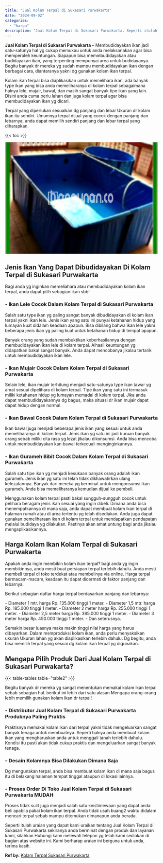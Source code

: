 ```yaml
---
title: "Jual Kolam Terpal di Sukasari Purwakarta"
date: "2024-09-02"
categories: 
  - "harga"
description: "Jual Kolam Terpal di Sukasari Purwakarta. Seperti itulah uraian yang dapat kami uraikan tentang Jual Kolam Terpal di Sukasari Purwakarta sekiranya anda bermi..."
---
```


**Jual Kolam Terpal di Sukasari Purwakarta** – Membudidayakan ikan jadi satu-satunya hal yg cukup memukau untuk anda melaksanakan agar bisa memperoleh keuntungan. Siapapun bisa memmbudidayakan atau budidayakan ikan, yang terpenting mempunyai area untuk budidayanya. Begitu banyak dr mereka yg sudah mampu membudidayakan ikan dengan berbagai cara, diantaranya yakni dg gunakan kolam ikan terpal.

Kolam ikan terpal bisa diaplikasikan untuk memelihara ikan, ada banyak type ikan yang bisa anda memeliharanya di kolam terpal sebagaimana halnya lele, mujair, bawal, dan masih sangat banyak tipe ikan yang lain. Disini anda cuma perlu lahan dan juga kolam terpal agar bisa membudidayakan ikan yg dicari.

Terpal yang diperlukan sesuaikan dg panjang dan lebar Ukuran dr kolam ikan itu sendiri. Umumnya terpal dijual yang cocok dengan panjang dan lebarnya, anda dapat memilih sendiri panjang dan lebar terpal yang diharapkan.

{{< toc >}}

![Jual Kolam Terpal di Sukasari Purwakarta](/images/jual-kolam-terpal-26.png)

## Jenis Ikan Yang Dapat Dibudidayakan Di Kolam Terpal di Sukasari Purwakarta

Bagi anda yg inginkan memeliahara atau membudidayakan kolam ikan terpal, anda dapat pilih sebagian ikan sbb!

### \- Ikan Lele Cocok Dalam Kolam Terpal di Sukasari Purwakarta

Salah satu type ikan yg paling sangat banyak dibudidayakan di kolam ikan terpal yakni ikan lele. Jenis ikan yang satu ini punyai ketahanan hidup yang lumayan kuat didalam keadaan apapun. Bisa dibilang bahwa ikan lele yakni beberapa jenis ikan yg paling kuat untuk ketahanan hidup di tempat apapun.

Banyak orang yang sudah membuktikan keberhasilannya dengan membudidayakan ikan lele di kolam terpal. Alhasil keuntungan yg didapatkan bakal sangat banyak. Anda dapat mencobanya jikalau tertarik untuk membudidayakan ikan lele.

### \- Ikan Mujair Cocok Dalam Kolam Terpal di Sukasari Purwakarta

Selain lele, ikan mujair terhitung menjadi satu-satunya type ikan tawar yg amat sesuai dipelihara di kolam terpal. Tipe ikan yang satu ini termasuk miliki ketahanan hidup yg lumayan memadai di kolam terpal. Jika anda dapat membudidayakannya dg bagus, maka situasi dr ikan mujair dapat dapat hidup dengan normal.

### \- Ikan Bawal Cocok Dalam Kolam Terpal di Sukasari Purwakarta

Ikan bawal juga menjadi beberapa jenis ikan yang sesuai untuk anda memeliharanya di kolam terpal. Jenis ikan yg satu ini jadi buruan banyak orang sebab miliki cita rasa yg lezat jikalau dikonsumsi. Anda bisa mencoba untuk membudidayakan kan bawal terkecuali menginginkannya.

### \- Ikan Gurameh Bibit Cocok Dalam Kolam Terpal di Sukasari Purwakarta

Salah satu tipe ikan yg menjadi kesukaan banyak orang adalah ikan gurameh. Jenis ikan yg satu ini telah tidak dikhawatirkan ulang kelezatannya. Banyak dari mereka yg berminat untuk mengonsumsi ikan gurameh. Anda bisa memeliharanya kemudian dijual ke pembeli.

Menggunakan kolam terpal pasti bakal sungguh-sungguh cocok untuk pelihara beragam jenis ikan sesuai yang ingin dibeli. Dimana anda bisa menempatkannya di mana saja, anda dapat membuat kolam ikan terpal di halaman rumah atau di area tertentu yg telah disediakan. Anda juga dapat gunakan pemeliharaan ikan di kolam terpal untuk mendapatkan pendapatan melalui budidaya yg dilakukan. Pastinya akan amat untung bagi anda jikalau mengaplikasikannya.

## Harga Kolam Ikan Kolam Terpal di Sukasari Purwakarta

Apakah anda ingin membikin kolam ikan terpal? bagi anda yg ingin membikinnya, anda mesti buat persiapan terpal terlebih dahulu. Anda mesti membeli terpal di toko terdekat atau membelinya via online. Harga terpal bermacam-macam, keadaan itu dapat dicermati dr faktor panjang dan lebarnya.

Berikut sebagian daftar harga terpal berdasarkan panjang dan lebarnya:

\- Diameter 1 mtr. harga Rp. 135.000 tinggi 1 meter. - Diameter 1,5 mtr. harga Rp. 185.000 tinggi 1 meter. - Diameter 2 meter harga Rp. 255.000 tinggi 1 meter. - Diameter 2,5 meter harga Rp. 385.000 tinggi 1 meter. - Diameter 3 meter harga Rp. 450.000 tinggi 1 meter. - Dan seterusnya.

Semakin besar luasnya maka makin tinggi nilai harga yang harus dibayarkan. Dalam memproduksi kolam ikan, anda perlu menyaksikan ukuran Ukuran lahan yg akan diaplikasikan terlebih dahulu. Dg begitu, anda bisa memilih terpal yang sesuai dg kolam ikan terpal yg digunakan.

## Mengapa Pilih Produk Dari Jual Kolam Terpal di Sukasari Purwakarta?

{{< table-tables table="table2" >}}

Begitu banyak dr mereka yg sangat menentukan memakai kolam ikan terpal sebab sebagian hal. berikut ini lebih dari satu alasan Mengapa orang-orang lebih memilih gunakan kolam ikan dr terpal!

### \- Distributor Jual Kolam Terpal di Sukasari Purwakarta Produknya Paling Praktis

Praktisnya memakai kolam ikan dari terpal yakni tidak mengeluarkan sangat banyak tenaga untuk membuatnya. Seperti halnya anda membuat kolam ikan yang mengharuskan anda untuk menggali tanah terlebih dahulu. Kondisi itu pasti akan tidak cukup praktis dan mengeluarkan sangat banyak tenaga.

### \- Desain Kolamnya Bisa Dilakukan Dimana Saja

Dg mengunakan terpal, anda bisa membuat kolam ikan di mana saja bagus itu di belakang halaman tempat tinggal ataupun di lokasi lainnya.

### \- Proses Order Di Toko Jual Kolam Terpal di Sukasari Purwakarta MUDAH

Proses tidak sulit juga menjadi salah satu keistimewaan yang dapat anda beli apabila pakai kolam ikan terpal. Anda tidak usah buang2 waktu didalam mencari terpal sebab mampu ditemukan dimanapun anda berada.

Seperti itulah uraian yang dapat kami uraikan tentang Jual Kolam Terpal di Sukasari Purwakarta sekiranya anda berminat dengan produk dan layanan kami, silahkan Hubungi kami melewati telepon yg telah kami sediakan di bagian atas website ini. Kami berharap uraian ini berguna untuk anda, terima kasih.

**Ref by:** [Kolam Terpal Sukasari Purwakarta](https://id.wikipedia.org/wiki/Kolam)
